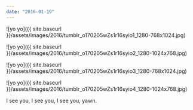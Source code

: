 ```yaml
---
date: "2016-01-19"
---
```


![yo yo]({{ site.baseurl }}/assets/images/2016/tumblr_o170205wZs1r16syio1_1280-768x1024.jpg)

![yo yo]({{ site.baseurl }}/assets/images/2016/tumblr_o170205wZs1r16syio2_1280-1024x768.jpg)

![yo yo]({{ site.baseurl }}/assets/images/2016/tumblr_o170205wZs1r16syio3_1280-768x1024.jpg)

![yo yo]({{ site.baseurl }}/assets/images/2016/tumblr_o170205wZs1r16syio4_1280-1024x768.jpg)

I see you, I see you, I see you, yawn.
